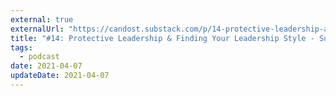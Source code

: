 ```yaml
---
external: true
externalUrl: "https://candost.substack.com/p/14-protective-leadership-and-leadership-style"
title: "#14: Protective Leadership & Finding Your Leadership Style - Suzan Bond"
tags:
  - podcast
date: 2021-04-07
updateDate: 2021-04-07
---
```

